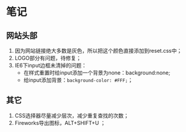 # 笔记

## 网站头部
1. 因为网站链接绝大多数是灰色，所以把这个颜色直接添加到reset.css中；
2. LOGO部分有问题，待修复；
3. IE6下input边框未清掉的问题：
    - 在样式重置时给input添加一个背景为none：background:none;
    - 给input添加背景：`background-color: #FFF;`；


## 其它
1. CSS选择器尽量减少层次，减少重复查找的次数；
2. Fireworks导出图标，ALT+SHIFT+U ；